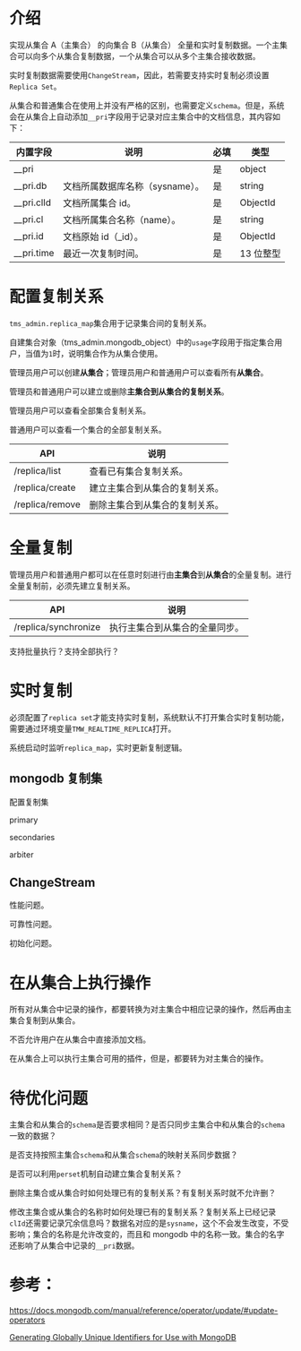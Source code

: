# 介绍

实现从集合 A（主集合） 的向集合 B（从集合） 全量和实时复制数据。一个主集合可以向多个从集合复制数据，一个从集合可以从多个主集合接收数据。

实时复制数据需要使用`ChangeStream`，因此，若需要支持实时复制必须设置`Replica Set`。

从集合和普通集合在使用上并没有严格的区别，也需要定义`schema`。但是，系统会在从集合上自动添加`__pri`字段用于记录对应主集合中的文档信息，其内容如下：

| 内置字段     | 说明                            | 必填 | 类型      |
| ------------ | ------------------------------- | ---- | --------- |
| \_\_pri      |                                 | 是   | object    |
| \_\_pri.db   | 文档所属数据库名称（sysname）。 | 是   | string    |
| \_\_pri.clId | 文档所属集合 id。               | 是   | ObjectId  |
| \_\_pri.cl   | 文档所属集合名称（name）。      | 是   | string    |
| \_\_pri.id   | 文档原始 id（\_id）。           | 是   | ObjectId  |
| \_\_pri.time | 最近一次复制时间。              | 是   | 13 位整型 |

# 配置复制关系

`tms_admin.replica_map`集合用于记录集合间的复制关系。

自建集合对象（tms_admin.mongodb_object）中的`usage`字段用于指定集合用户，当值为`1`时，说明集合作为从集合使用。

管理员用户可以创建**从集合**；管理员用户和普通用户可以查看所有**从集合**。

管理员和普通用户可以建立或删除**主集合到从集合的复制关系**。

管理员用户可以查看全部集合复制关系。

普通用户可以查看一个集合的全部复制关系。

| API             | 说明                           |
| --------------- | ------------------------------ |
| /replica/list   | 查看已有集合复制关系。         |
| /replica/create | 建立主集合到从集合的复制关系。 |
| /replica/remove | 删除主集合到从集合的复制关系。 |

# 全量复制

管理员用户和普通用户都可以在任意时刻进行由**主集合**到**从集合**的全量复制。进行全量复制前，必须先建立复制关系。

| API                  | 说明                           |
| -------------------- | ------------------------------ |
| /replica/synchronize | 执行主集合到从集合的全量同步。 |

支持批量执行？支持全部执行？

# 实时复制

必须配置了`replica set`才能支持实时复制，系统默认不打开集合实时复制功能，需要通过环境变量`TMW_REALTIME_REPLICA`打开。

系统启动时监听`replica_map`，实时更新复制逻辑。

## mongodb 复制集

配置复制集

primary

secondaries

arbiter

## ChangeStream

性能问题。

可靠性问题。

初始化问题。

# 在从集合上执行操作

所有对从集合中记录的操作，都要转换为对主集合中相应记录的操作，然后再由主集合复制到从集合。

不否允许用户在从集合中直接添加文档。

在从集合上可以执行主集合可用的插件，但是，都要转为对主集合的操作。

# 待优化问题

主集合和从集合的`schema`是否要求相同？是否只同步主集合中和从集合的`schema`一致的数据？

是否支持按照主集合`schema`和从集合`schema`的映射关系同步数据？

是否可以利用`perset`机制自动建立集合复制关系？

删除主集合或从集合时如何处理已有的复制关系？有复制关系时就不允许删？

修改主集合或从集合的名称时如何处理已有的复制关系？复制关系上已经记录`clId`还需要记录冗余信息吗？数据名对应的是`sysname`，这个不会发生改变，不受影响；集合的名称是允许改变的，而且和 mongodb 中的名称一致。集合的名字还影响了从集合中记录的`__pri`数据。

# 参考：

https://docs.mongodb.com/manual/reference/operator/update/#update-operators

[Generating Globally Unique Identifiers for Use with MongoDB](https://www.mongodb.com/blog/post/generating-globally-unique-identifiers-for-use-with-mongodb)
